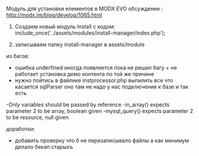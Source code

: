 Модуль для установки елементов в MODX EVO
обсуждение : http://modx.im/blog/develop/1065.html

1. Создаем новый модуль Install с кодом: 
include_once('../assets/modules/install-manager/index.php');

2. записываем папку install-manager в assets/module


из багов: 
- ошибка underfined иногда появляется пока не решил багу + не работает установка демо контента по той же причине
- нужно пойтись в файлике instprocessor.php  выпилить все что касается sqlParser оно там не надо у нас подключение к базе и так есть 

-Only variables should be passed by reference
-in_array() expects parameter 2 to be array, boolean given
-mysql_query() expects parameter 2 to be resource, null given

доработки: 
- добавить проверку что б не перезаписывало файлы а как минимум делало бекап старыхъ


